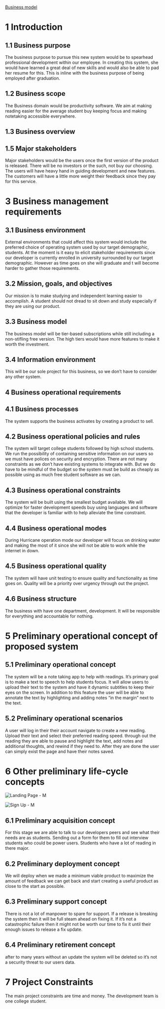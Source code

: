 [Business model](#Business-model)

# 1 Introduction<a name="Introduction"></a>

## 1.1 Business purpose

The business purpose to pursue this new system would be to spearhead professional development within our employee. In creating this system, she would have learned a great deal of new skills and would also be able to pad her resume for this. This is inline with the business purpose of being employed after graduation.

## 1.2 Business scope

The Business domain would be productivity software. We aim at making reading easier for the average student buy keeping focus and making notetaking accessible everywhere.

## 1.3 Business overview

## 1.5 Major stakeholders

Major stakeholders would be the users once the first version of the product is released. There will be no investors or the such, not buy our choosing. The users will have heavy hand in guiding development and new features. The customers will have a little more weight their feedback since they pay for this service.  

# 3 Business management requirements

## 3.1 Business environment

External environments that could affect this system would include the preferred choice of operating system used by our target demographic, students. At the moment is it easy to elicit stakeholder requirements since our developer is currently enrolled in university surrounded by our target demographic. However as time goes on she will graduate and t will become harder to gather those requirements. 

## 3.2 Mission, goals, and objectives

Our mission is to make studying and independent learning easier to accomplish. A student should not dread to sit down and study especially if they are using our product.

## <a name="Business-model">3.3 Business model</a>

The business model will be tier-based subscriptions while still including a non-stifling free version. The high tiers would have more features to make it worth the investment.

## 3.4 Information environment

This will be our sole project for this business, so we don’t have to consider any other system.

## 4 Business operational requirements

## 4.1 Business processes

The system supports the business activates by creating a product to sell. 

## 4.2 Business operational policies and rules

The system will target college students followed by high school students. We run the possibility of containing sensitive information on our users so we must have polices on security and encryption. There are not many constraints as we don’t have existing systems to integrate with. But we do have to be mindful of the budget so the system must be build as cheaply as possible using as much free student software as we can.

## 4.3 Business operational constraints

The system will be built using the smallest budget available. We will optimize for faster development speeds buy using languages and software that the developer is familiar with to help alleviate the time constraint.  

## 4.4 Business operational modes

During Hurricane operation mode our developer will focus on drinking water and making the most of it since she will not be able to work while the internet in down.

## 4.5 Business operational quality

The system will have unit testing to ensure quality and functionality as time goes on. Quality will be a priority over urgency through out the project. 

## 4.6 Business structure

The business with have one department, development.  It will be responsible for everything and accountable for nothing.

# 5 Preliminary operational concept of proposed system

## 5.1 Preliminary operational concept

The system will be a note taking app to help with readings. It’s primary goal is to make a text to speech to help students focus. It will allow users to upload their text to the system and have it dynamic subtitles to keep their eyes on the screen. In addition to this feature the user will be able to annotate the text by highlighting and adding notes “in the margin” next to the text. 

## 5.2 Preliminary operational scenarios

A user will log in their their account navigate to create a new reading. Upload their text and select their preferred reading speed. through out the reading they are able to pause and highlight the text, add notes and additional thoughts, and rewind if they need to. After they are done the user can simply exist the page and have their notes saved.

# 6 Other preliminary life-cycle concepts

![Landing Page - M](https://user-images.githubusercontent.com/71856126/222874570-5a183f62-374b-40a1-a7c4-80820baa9acb.png)

![Sign Up - M](https://user-images.githubusercontent.com/71856126/222874581-f219da73-5182-49e8-ab6b-b130f09f9ff6.png)

## 6.1 Preliminary acquisition concept

For this stage we are able to talk to our developers peers and see what their needs are as students. Sending out a form for them to fill out interview students who could be power users. Students who have a lot of reading in there major.

## 6.2 Preliminary deployment concept

We will deploy when we made a minimum viable product to maximize the amount of feedback we can get back and start creating a useful product as close to the start as possible.

## 6.3 Preliminary support concept

There is not a lot of manpower to spare for support. If a release is breaking the system then it will be full steam ahead on fixing it. If it’s not a catastrophic failure then it might not be worth our time to fix it until their enough issues to release a fix update.

## 6.4 Preliminary retirement concept

after to many years without an update the system will be deleted so it’s not a security threat to our users data.

# 7 Project Constraints

The main project constraints are time and money. The development team is one college student.
